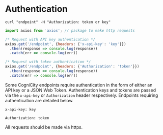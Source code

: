# Authentication

```shell
curl "endpoint" -H "Authorization: token or key"

```

```javascript
import axios from 'axios'; // package to make http requests

/* Request with API key authentication */
axios.get('/endpoint', {headers: {'x-api-key': 'key'}})
  .then(response => console.log(response))
  .catch(err => console.log(err))

/* Request with token authentication */
axios.get('/endpoint', {headers: {'Authorization': 'token'}})
  .then(response => console.log(response))
  .catch(err => console.log(err))
```

Some CogniCity endpoints require authentication in the form of either an API key or a JSON Web Token. Authentication keys and tokens are passed via the `x-api-key` or `Authorization` header respectively. Endpoints requiring authentication are detailed below.

`x-api-key: key`

`Authorization: token`

<aside class="success">
All requests should be made via https.
</aside>
